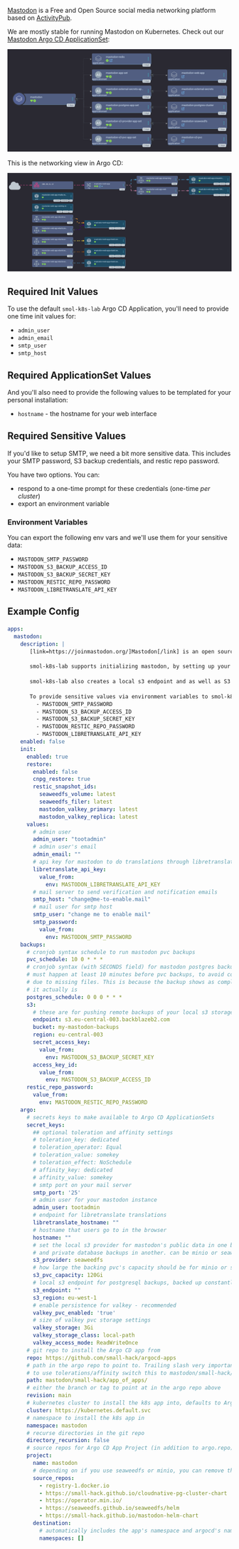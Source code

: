 [Mastodon](https://joinmastodon.org/) is a Free and Open Source social media networking platform based on [ActivityPub](https://www.w3.org/TR/activitypub/).

We are mostly stable for running Mastodon on Kubernetes. Check out our [Mastodon Argo CD ApplicationSet](https://github.com/small-hack/argocd-apps/tree/main/mastodon/small-hack):

<a href="../../assets/images/screenshots/mastodon_screenshot.png">
<img src="../../assets/images/screenshots/mastodon_screenshot.png" alt="screenshot of the mastodon applicationset in Argo CD's web interface using the tree mode view. the main mastodon app has 6 child apps: mastodon-valkey, mastodon-app-set with child mastodon-web-app, mastodon-external-secrets-appset with child mastodon-external-secrets, mastodon-postgres-app-set with child mastodon-postgres-cluster, mastodon-s3-provider-app-set with child mastodon-seaweedfs, and mastodon-s3-pvc-appset with child mastodon-s3-pvc.">
</a>

This is the networking view in Argo CD:

<a href="../../assets/images/screenshots/mastodon_networking_screenshot.png">
<img src="../../assets/images/screenshots/mastodon_networking_screenshot.png" alt="screenshot of the mastodon applicationset in Argo CD's web interface using the networking tree mode view. it shows the flow of cloud to ip address to mastodon-web-app ingress to two services mastodon-web-app-streaming and mastodon-web-app-web which each go to their respective pods. There's also additional services and pods outside of that flow. pods masotdon-web-app-media and masotdon-web-app-sidekiq have no children. 2 elastic search services have the same elastic search pod child. and then there's an additional 3 matching elastic search service and pod pairs">
</a>

## Required Init Values

To use the default `smol-k8s-lab` Argo CD Application, you'll need to provide one time init values for:

- `admin_user`
- `admin_email`
- `smtp_user`
- `smtp_host`

## Required ApplicationSet Values

And you'll also need to provide the following values to be templated for your personal installation:

- `hostname` - the hostname for your web interface

## Required Sensitive Values

If you'd like to setup SMTP, we need a bit more sensitive data. This includes your SMTP password, S3 backup credentials, and restic repo password.

You have two options. You can:

- respond to a one-time prompt for these credentials (one-time _per cluster_)
- export an environment variable

### Environment Variables

You can export the following env vars and we'll use them for your sensitive data:

- `MASTODON_SMTP_PASSWORD`
- `MASTODON_S3_BACKUP_ACCESS_ID`
- `MASTODON_S3_BACKUP_SECRET_KEY`
- `MASTODON_RESTIC_REPO_PASSWORD`
- `MASTODON_LIBRETRANSLATE_API_KEY`

## Example Config

```yaml
apps:
  mastodon:
    description: |
       [link=https://joinmastodon.org/]Mastodon[/link] is an open source self hosted social media network.

       smol-k8s-lab supports initializing mastodon, by setting up your hostname, SMTP credentials, valkey credentials, postgresql credentials, libretranslate, and an admin user credentials. We pass all credentials as Secrets in the namespace and optionally save them to Bitwarden.

       smol-k8s-lab also creates a local s3 endpoint and as well as S3 bucket and credentials if you enable set mastodon.argo.secret_keys.s3_provider to "minio" or "seaweedfs". Both seaweedfs and minio require you to specify a remote s3 endpoint, bucket, region, and accessID/secretKey so that we can make sure you have remote backups.

       To provide sensitive values via environment variables to smol-k8s-lab use:
         - MASTODON_SMTP_PASSWORD
         - MASTODON_S3_BACKUP_ACCESS_ID
         - MASTODON_S3_BACKUP_SECRET_KEY
         - MASTODON_RESTIC_REPO_PASSWORD
         - MASTODON_LIBRETRANSLATE_API_KEY
    enabled: false
    init:
      enabled: true
      restore:
        enabled: false
        cnpg_restore: true
        restic_snapshot_ids:
          seaweedfs_volume: latest
          seaweedfs_filer: latest
          mastodon_valkey_primary: latest
          mastodon_valkey_replica: latest
      values:
        # admin user
        admin_user: "tootadmin"
        # admin user's email
        admin_email: ""
        # api key for mastodon to do translations through libretranslate
        libretranslate_api_key:
          value_from:
            env: MASTODON_LIBRETRANSLATE_API_KEY
        # mail server to send verification and notification emails
        smtp_host: "change@me-to-enable.mail"
        # mail user for smtp host
        smtp_user: "change me to enable mail"
        smtp_password:
          value_from:
            env: MASTODON_SMTP_PASSWORD
    backups:
      # cronjob syntax schedule to run mastodon pvc backups
      pvc_schedule: 10 0 * * *
      # cronjob syntax (with SECONDS field) for mastodon postgres backups
      # must happen at least 10 minutes before pvc backups, to avoid corruption
      # due to missing files. This is because the backup shows as completed before
      # it actually is
      postgres_schedule: 0 0 0 * * *
      s3:
        # these are for pushing remote backups of your local s3 storage, for speed and cost optimization
        endpoint: s3.eu-central-003.backblazeb2.com
        bucket: my-mastodon-backups
        region: eu-central-003
        secret_access_key:
          value_from:
            env: MASTODON_S3_BACKUP_SECRET_KEY
        access_key_id:
          value_from:
            env: MASTODON_S3_BACKUP_ACCESS_ID
      restic_repo_password:
        value_from:
          env: MASTODON_RESTIC_REPO_PASSWORD
    argo:
      # secrets keys to make available to Argo CD ApplicationSets
      secret_keys:
        ## optional toleration and affinity settings
        # toleration_key: dedicated
        # toleration_operator: Equal
        # toleration_value: somekey
        # toleration_effect: NoSchedule
        # affinity_key: dedicated
        # affinity_value: somekey
        # smtp port on your mail server
        smtp_port: '25'
        # admin user for your mastodon instance
        admin_user: tootadmin
        # endpoint for libretranslate translations
        libretranslate_hostname: ""
        # hostname that users go to in the browser
        hostname: ""
        # set the local s3 provider for mastodon's public data in one bucket
        # and private database backups in another. can be minio or seaweedfs
        s3_provider: seaweedfs
        # how large the backing pvc's capacity should be for minio or seaweedfs
        s3_pvc_capacity: 120Gi
        # local s3 endpoint for postgresql backups, backed up constantly
        s3_endpoint: ""
        s3_region: eu-west-1
        # enable persistence for valkey - recommended
        valkey_pvc_enabled: 'true'
        # size of valkey pvc storage settings
        valkey_storage: 3Gi
        valkey_storage_class: local-path
        valkey_access_mode: ReadWriteOnce
      # git repo to install the Argo CD app from
      repo: https://github.com/small-hack/argocd-apps
      # path in the argo repo to point to. Trailing slash very important!
      # to use tolerations/affinity switch this to mastodon/small-hack/app_of_apps_with_tolerations/
      path: mastodon/small-hack/app_of_apps/
      # either the branch or tag to point at in the argo repo above
      revision: main
      # kubernetes cluster to install the k8s app into, defaults to Argo CD default
      cluster: https://kubernetes.default.svc
      # namespace to install the k8s app in
      namespace: mastodon
      # recurse directories in the git repo
      directory_recursion: false
      # source repos for Argo CD App Project (in addition to argo.repo)
      project:
        name: mastodon
        # depending on if you use seaweedfs or minio, you can remove the other source repo
        source_repos:
          - registry-1.docker.io
          - https://small-hack.github.io/cloudnative-pg-cluster-chart
          - https://operator.min.io/
          - https://seaweedfs.github.io/seaweedfs/helm
          - https://small-hack.github.io/mastodon-helm-chart
        destination:
          # automatically includes the app's namespace and argocd's namespace
          namespaces: []
```
